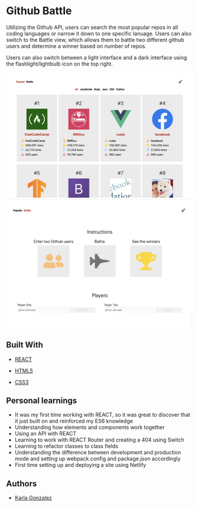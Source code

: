 # Github Battle

Utilizing the Github API, users can search the most popular repos in all coding languages or narrow it down to one specific lanuage. Users can also switch to the Battle view, which allows them to battle two different github users and determine a winner based on number of repos.

Users can also switch between a light interface and a dark interface using the flashlight/lightbulb icon on the top right.

![Image](popularRepos.png)
![Image](githubBattle.png)

## Built With

- [REACT](https://reactjs.org/)

- [HTML5](https://developer.mozilla.org/en-US/docs/Web/Guide/HTML/HTML5)

- [CSS3](https://developer.mozilla.org/en-US/docs/Learn/CSS/Introduction_to_CSS)

## Personal learnings

- It was my first time working with REACT, so it was great to discover that it just built on and reinforced my ES6 knowledge
- Understanding how elements and components work together
- Using an API with REACT
- Learning to work with REACT Router and creating a 404 using Switch
- Learning to refactor classes to class fields
- Understanding the difference between development and production mode and setting up webpack.config and package.json accordingly
- First time setting up and deploying a site using Netlify

## Authors

- [Karla Gonzalez](https://github.com/karlapaulina)
